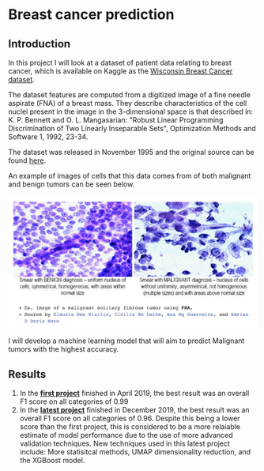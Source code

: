 # Breast cancer prediction

## Introduction

In this project I will look at a dataset of patient data relating to breast cancer, which is available on Kaggle as the [Wisconsin Breast Cancer dataset](https://www.kaggle.com/uciml/breast-cancer-wisconsin-data). 

The dataset features are computed from a digitized image of a fine needle aspirate (FNA) of a breast mass. They describe characteristics of the cell nuclei present in the image in the 3-dimensional space is that described in: K. P. Bennett and O. L. Mangasarian: "Robust Linear Programming Discrimination of Two Linearly Inseparable Sets", Optimization Methods and Software 1, 1992, 23-34.

The dataset was released in November 1995 and the original source can be found [here](https://archive.ics.uci.edu/ml/datasets/Breast+Cancer+Wisconsin+%28Diagnostic%29). 

An example of images of cells that this data comes from of both malignant and benign tumors can be seen below.

![title](img/bc_cells.png)

I will develop a machine learning model that will aim to predict Malignant tumors with the highest accuracy.

## Results

1. In the __[first project](https://github.com/pranath/breast_cancer_prediction/blob/master/breast_cancer_prediction.ipynb)__ finished in April 2019, the best result was an overall F1 score on all categories of 0.99
2. In the __[latest project](https://github.com/pranath/breast_cancer_prediction/blob/master/breast_cancer_prediction2.ipynb)__ finished in December 2019, the best result was an overall F1 score on all categories of 0.96. Despite this being a lower score than the first project, this is considered to be a more relaiable estimate of model performance due to the use of more advanced validation techniques. New techniques used in this latest project include: More statisitcal methods, UMAP dimensionality reduction, and the XGBoost model.
